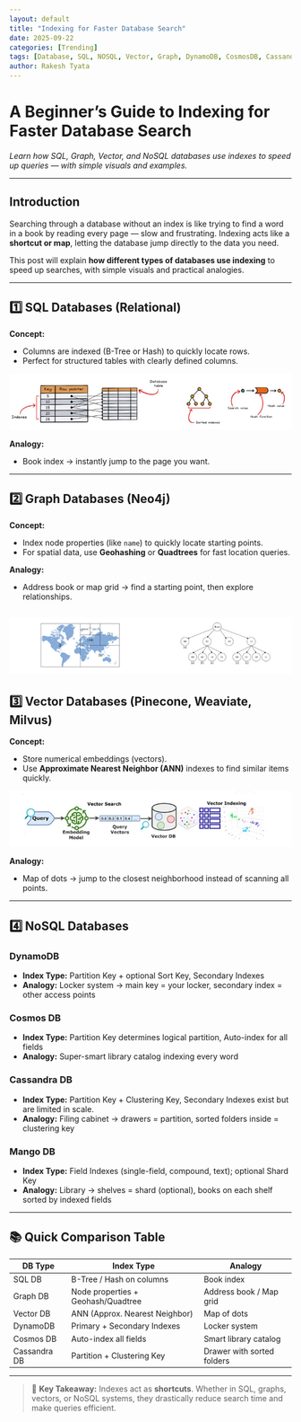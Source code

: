 ```yaml
---
layout: default
title: "Indexing for Faster Database Search"
date: 2025-09-22
categories: [Trending]
tags: [Database, SQL, NOSQL, Vector, Graph, DynamoDB, CosmosDB, CassandraDB, Trending]
author: Rakesh Tyata
---
```


# A Beginner’s Guide to Indexing for Faster Database Search

*Learn how SQL, Graph, Vector, and NoSQL databases use indexes to speed up queries — with simple visuals and examples.*

---

## Introduction

Searching through a database without an index is like trying to find a word in a book by reading every page — slow and frustrating. Indexing acts like a **shortcut or map**, letting the database jump directly to the data you need.  

This post will explain **how different types of databases use indexing** to speed up searches, with simple visuals and practical analogies.

---

## 1️⃣ SQL Databases (Relational)

**Concept:**  
- Columns are indexed (B-Tree or Hash) to quickly locate rows.  
- Perfect for structured tables with clearly defined columns.

![DB Index](../images/db_index.jpg)

**Analogy:**  
- Book index → instantly jump to the page you want.

---

## 2️⃣ Graph Databases (Neo4j)

**Concept:**  
- Index node properties (like `name`) to quickly locate starting points.  
- For spatial data, use **Geohashing** or **Quadtrees** for fast location queries.

**Analogy:**  
- Address book or map grid → find a starting point, then explore relationships.

![Graph Index](../images/graph_index.jpg)
---

## 3️⃣ Vector Databases (Pinecone, Weaviate, Milvus)

**Concept:**  
- Store numerical embeddings (vectors).  
- Use **Approximate Nearest Neighbor (ANN)** indexes to find similar items quickly.

![VectorDB Index](../images/vectordb_index.jpg)

**Analogy:**  
- Map of dots → jump to the closest neighborhood instead of scanning all points.

---

## 4️⃣ NoSQL Databases

### DynamoDB
- **Index Type:** Partition Key + optional Sort Key, Secondary Indexes  
- **Analogy:** Locker system → main key = your locker, secondary index = other access points

### Cosmos DB
- **Index Type:** Partition Key determines logical partition, Auto-index for all fields  
- **Analogy:** Super-smart library catalog indexing every word

### Cassandra DB
- **Index Type:** Partition Key + Clustering Key, Secondary Indexes exist but are limited in scale.  
- **Analogy:** Filing cabinet → drawers = partition, sorted folders inside = clustering key

### Mango DB
- **Index Type:** Field Indexes (single-field, compound, text); optional Shard Key
- **Analogy:** Library → shelves = shard (optional), books on each shelf sorted by indexed fields

---

## 📚 Quick Comparison Table

| DB Type      | Index Type                         | Analogy                      |
|--------------|------------------------------------|------------------------------|
| SQL DB       | B-Tree / Hash on columns           | Book index                   |
| Graph DB     | Node properties + Geohash/Quadtree | Address book / Map grid      |
| Vector DB    | ANN (Approx. Nearest Neighbor)     | Map of dots                  |
| DynamoDB     | Primary + Secondary Indexes        | Locker system                |
| Cosmos DB    | Auto-index all fields              | Smart library catalog        |
| Cassandra DB | Partition + Clustering Key         | Drawer with sorted folders   |

---

> 🧠 **Key Takeaway:** Indexes act as **shortcuts**. Whether in SQL, graphs, vectors, or NoSQL systems, they drastically reduce search time and make queries efficient.




